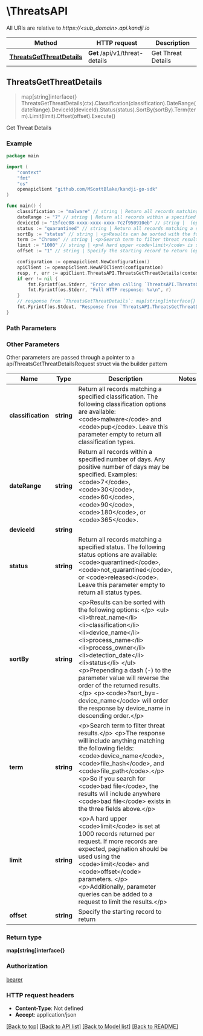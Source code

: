 # \ThreatsAPI

All URIs are relative to *https://&lt;sub_domain&gt;.api.kandji.io*

Method | HTTP request | Description
------------- | ------------- | -------------
[**ThreatsGetThreatDetails**](ThreatsAPI.md#ThreatsGetThreatDetails) | **Get** /api/v1/threat-details | Get Threat Details



## ThreatsGetThreatDetails

> map[string]interface{} ThreatsGetThreatDetails(ctx).Classification(classification).DateRange(dateRange).DeviceId(deviceId).Status(status).SortBy(sortBy).Term(term).Limit(limit).Offset(offset).Execute()

Get Threat Details



### Example

```go
package main

import (
	"context"
	"fmt"
	"os"
	openapiclient "github.com/MScottBlake/kandji-go-sdk"
)

func main() {
	classification := "malware" // string | Return all records matching a specified classification. The following classification options are available: <code>malware</code> and <code>pup</code>. Leave this parameter empty to return all classification types. (optional)
	dateRange := "7" // string | Return all records within a specified number of days. Any positive number of days may be specified. Examples: <code>7</code>, <code>30</code>, <code>60</code>, <code>90</code>, <code>180</code>, or <code>365</code>. (optional)
	deviceId := "15fcec08-xxxx-xxxx-xxxx-7c2f950910eb" // string |  (optional)
	status := "quarantined" // string | Return all records matching a specified status. The following status options are available: <code>quarantined</code>, <code>not_quarantined</code>, or <code>released</code>. Leave this parameter empty to return all status types. (optional)
	sortBy := "status" // string | <p>Results can be sorted with the following options: </p> <ul> <li>threat_name</li> <li>classification</li> <li>device_name</li> <li>process_name</li> <li>process_owner</li> <li>detection_date</li> <li>status</li> </ul> <p>Prepending a dash (-) to the parameter value will reverse the order of the returned results.</p> <p><code>?sort_by=-device_name</code> will order the response by device_name in descending order.</p> (optional)
	term := "Chrome" // string | <p>Search term to filter threat results.</p> <p>The response will include anything matching the following fields: <code>device_name</code>, <code>file_hash</code>, and <code>file_path</code>.</p> <p>So if you search for <code>bad file</code>, the results will include anywhere <code>bad file</code> exists in the three fields above.</p> (optional)
	limit := "1000" // string | <p>A hard upper <code>limit</code> is set at 1000 records returned per request. If more records are expected, pagination should be used using the <code>limit</code> and <code>offset</code> parameters. </p> <p>Additionally, parameter queries can be added to a request to limit the results.</p> (optional)
	offset := "1" // string | Specify the starting record to return (optional)

	configuration := openapiclient.NewConfiguration()
	apiClient := openapiclient.NewAPIClient(configuration)
	resp, r, err := apiClient.ThreatsAPI.ThreatsGetThreatDetails(context.Background()).Classification(classification).DateRange(dateRange).DeviceId(deviceId).Status(status).SortBy(sortBy).Term(term).Limit(limit).Offset(offset).Execute()
	if err != nil {
		fmt.Fprintf(os.Stderr, "Error when calling `ThreatsAPI.ThreatsGetThreatDetails``: %v\n", err)
		fmt.Fprintf(os.Stderr, "Full HTTP response: %v\n", r)
	}
	// response from `ThreatsGetThreatDetails`: map[string]interface{}
	fmt.Fprintf(os.Stdout, "Response from `ThreatsAPI.ThreatsGetThreatDetails`: %v\n", resp)
}
```

### Path Parameters



### Other Parameters

Other parameters are passed through a pointer to a apiThreatsGetThreatDetailsRequest struct via the builder pattern


Name | Type | Description  | Notes
------------- | ------------- | ------------- | -------------
 **classification** | **string** | Return all records matching a specified classification. The following classification options are available: &lt;code&gt;malware&lt;/code&gt; and &lt;code&gt;pup&lt;/code&gt;. Leave this parameter empty to return all classification types. | 
 **dateRange** | **string** | Return all records within a specified number of days. Any positive number of days may be specified. Examples: &lt;code&gt;7&lt;/code&gt;, &lt;code&gt;30&lt;/code&gt;, &lt;code&gt;60&lt;/code&gt;, &lt;code&gt;90&lt;/code&gt;, &lt;code&gt;180&lt;/code&gt;, or &lt;code&gt;365&lt;/code&gt;. | 
 **deviceId** | **string** |  | 
 **status** | **string** | Return all records matching a specified status. The following status options are available: &lt;code&gt;quarantined&lt;/code&gt;, &lt;code&gt;not_quarantined&lt;/code&gt;, or &lt;code&gt;released&lt;/code&gt;. Leave this parameter empty to return all status types. | 
 **sortBy** | **string** | &lt;p&gt;Results can be sorted with the following options: &lt;/p&gt; &lt;ul&gt; &lt;li&gt;threat_name&lt;/li&gt; &lt;li&gt;classification&lt;/li&gt; &lt;li&gt;device_name&lt;/li&gt; &lt;li&gt;process_name&lt;/li&gt; &lt;li&gt;process_owner&lt;/li&gt; &lt;li&gt;detection_date&lt;/li&gt; &lt;li&gt;status&lt;/li&gt; &lt;/ul&gt; &lt;p&gt;Prepending a dash (-) to the parameter value will reverse the order of the returned results.&lt;/p&gt; &lt;p&gt;&lt;code&gt;?sort_by&#x3D;-device_name&lt;/code&gt; will order the response by device_name in descending order.&lt;/p&gt; | 
 **term** | **string** | &lt;p&gt;Search term to filter threat results.&lt;/p&gt; &lt;p&gt;The response will include anything matching the following fields: &lt;code&gt;device_name&lt;/code&gt;, &lt;code&gt;file_hash&lt;/code&gt;, and &lt;code&gt;file_path&lt;/code&gt;.&lt;/p&gt; &lt;p&gt;So if you search for &lt;code&gt;bad file&lt;/code&gt;, the results will include anywhere &lt;code&gt;bad file&lt;/code&gt; exists in the three fields above.&lt;/p&gt; | 
 **limit** | **string** | &lt;p&gt;A hard upper &lt;code&gt;limit&lt;/code&gt; is set at 1000 records returned per request. If more records are expected, pagination should be used using the &lt;code&gt;limit&lt;/code&gt; and &lt;code&gt;offset&lt;/code&gt; parameters. &lt;/p&gt; &lt;p&gt;Additionally, parameter queries can be added to a request to limit the results.&lt;/p&gt; | 
 **offset** | **string** | Specify the starting record to return | 

### Return type

**map[string]interface{}**

### Authorization

[bearer](../README.md#bearer)

### HTTP request headers

- **Content-Type**: Not defined
- **Accept**: application/json

[[Back to top]](#) [[Back to API list]](../README.md#documentation-for-api-endpoints)
[[Back to Model list]](../README.md#documentation-for-models)
[[Back to README]](../README.md)

